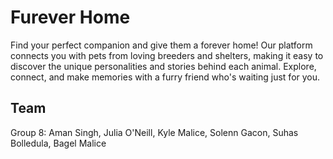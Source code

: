 # Furever Home
Find your perfect companion and give them a forever home! Our platform connects you with pets from loving breeders and shelters, making it easy to discover the unique personalities and stories behind each animal. Explore, connect, and make memories with a furry friend who's waiting just for you.

## Team
Group 8: Aman Singh, Julia O'Neill, Kyle Malice, Solenn Gacon, Suhas Bolledula, Bagel Malice      
